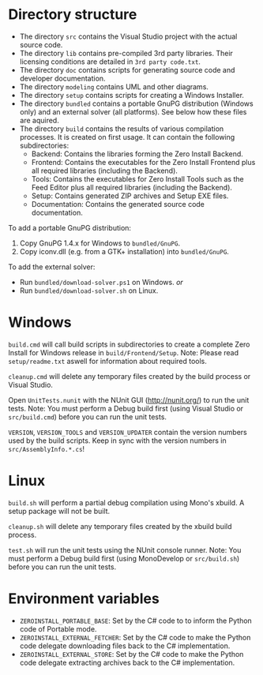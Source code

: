 Directory structure
===================

- The directory `src` contains the Visual Studio project with the actual source code.
- The directory `lib` contains pre-compiled 3rd party libraries. Their licensing conditions are detailed in `3rd party code.txt`.
- The directory `doc` contains scripts for generating source code and developer documentation.
- The directory `modeling` contains UML and other diagrams.
- The directory `setup` contains scripts for creating a Windows Installer.
- The directory `bundled` contains a portable GnuPG distribution (Windows only) and an external solver (all platforms). See below how these files are aquired.
- The directory `build` contains the results of various compilation processes. It is created on first usage. It can contain the following subdirectories:
  - Backend: Contains the libraries forming the Zero Install Backend.
  - Frontend: Contains the executables for the Zero Install Frontend plus all required libraries (including the Backend).
  - Tools: Contains the executables for Zero Install Tools such as the Feed Editor plus all required libraries (including the Backend).
  - Setup: Contains generated ZIP archives and Setup EXE files.
  - Documentation: Contains the generated source code documentation.

To add a portable GnuPG distribution:

1. Copy GnuPG 1.4.x for Windows to `bundled/GnuPG`.
2. Copy iconv.dll (e.g. from a GTK+ installation) into `bundled/GnuPG`.

To add the external solver:
- Run `bundled/download-solver.ps1` on Windows.
*or*
- Run `bundled/download-solver.sh` on Linux.


Windows
=======

`build.cmd` will call build scripts in subdirectories to create a complete Zero Install for Windows release in `build/Frontend/Setup`.
Note: Please read `setup/readme.txt` aswell for information about required tools.

`cleanup.cmd` will delete any temporary files created by the build process or Visual Studio.

Open `UnitTests.nunit` with the NUnit GUI (http://nunit.org/) to run the unit tests.
Note: You must perform a Debug build first (using Visual Studio or `src/build.cmd`) before you can run the unit tests.

`VERSION`, `VERSION_TOOLS` and `VERSION_UPDATER` contain the version numbers used by the build scripts.
Keep in sync with the version numbers in `src/AssemblyInfo.*.cs`!



Linux
=====

`build.sh` will perform a partial debug compilation using Mono's xbuild. A setup package will not be built.

`cleanup.sh` will delete any temporary files created by the xbuild build process.

`test.sh` will run the unit tests using the NUnit console runner.
Note: You must perform a Debug build first (using MonoDevelop or `src/build.sh`) before you can run the unit tests.



Environment variables
=====================

- `ZEROINSTALL_PORTABLE_BASE`: Set by the C# code to to inform the Python code of Portable mode.
- `ZEROINSTALL_EXTERNAL_FETCHER`: Set by the C# code to make the Python code delegate downloading files back to the C# implementation.
- `ZEROINSTALL_EXTERNAL_STORE`: Set by the C# code to make the Python code delegate extracting archives back to the C# implementation.
